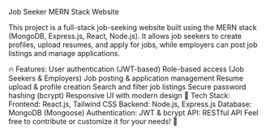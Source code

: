 Job Seeker MERN Stack Website

This project is a full-stack job-seeking website built using the MERN stack (MongoDB, Express.js, React, Node.js). It allows job seekers to create profiles, upload resumes, and apply for jobs, while employers can post job listings and manage applications.

🔥 Features:
User authentication (JWT-based)
Role-based access (Job Seekers & Employers)
Job posting & application management
Resume upload & profile creation
Search and filter job listings
Secure password hashing (bcrypt)
Responsive UI with modern design
🚀 Tech Stack:
Frontend: React.js, Tailwind CSS
Backend: Node.js, Express.js
Database: MongoDB (Mongoose)
Authentication: JWT & bcrypt
API: RESTful API
Feel free to contribute or customize it for your needs! 🚀
